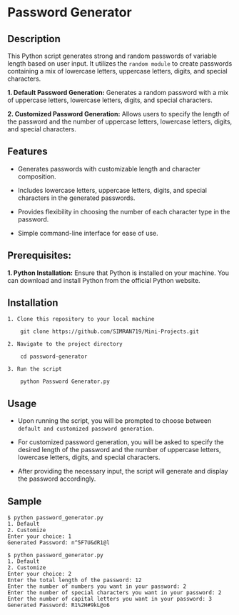 # Password Generator

## Description
This Python script generates strong and random passwords of variable length based on user input. It utilizes the `random module` to create passwords containing a mix of lowercase letters, uppercase letters, digits, and special characters.


**1. Default Password Generation:** Generates a random password with a mix of uppercase letters, lowercase letters, digits, and special characters.

**2. Customized Password Generation:** Allows users to specify the length of the password and the number of uppercase letters, lowercase letters, digits, and special characters.


## Features

* Generates passwords with customizable length and character composition.

* Includes lowercase letters, uppercase letters, digits, and special characters in the generated passwords.

* Provides flexibility in choosing the number of each character type in the password.

* Simple command-line interface for ease of use.


## Prerequisites:

**1. Python Installation:** Ensure that Python is installed on your machine. You can download and install Python from the official Python website.

## Installation

`1. Clone this repository to your local machine`

```
    git clone https://github.com/SIMRAN719/Mini-Projects.git
```

`2. Navigate to the project directory`

```
    cd password-generator
```

`3. Run the script`

```
    python Password Generator.py
```

## Usage

* Upon running the script, you will be prompted to choose between `default and customized password generation`.

* For customized password generation, you will be asked to specify the desired length of the password and the number of uppercase letters, lowercase letters, digits, and special characters.

* After providing the necessary input, the script will generate and display the password accordingly.


## Sample

```
$ python password_generator.py
1. Default
2. Customize
Enter your choice: 1
Generated Password: n^5F7U&dR1@l

$ python password_generator.py
1. Default
2. Customize
Enter your choice: 2
Enter the total length of the password: 12
Enter the number of numbers you want in your password: 2
Enter the number of special characters you want in your password: 2
Enter the number of capital letters you want in your password: 3
Generated Password: R1%2H#9kL@o6
```
